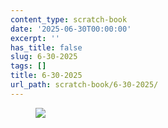 ```yaml
---
content_type: scratch-book
date: '2025-06-30T00:00:00'
excerpt: ''
has_title: false
slug: 6-30-2025
tags: []
title: 6-30-2025
url_path: scratch-book/6-30-2025/
---
```


<figure class="content-figure">
<img src="/var/folders/00/m0dh17fx20x643d8j3n34mwm0000gp/T/blob_assets_u6f9wix7/media_1751341233319.svg" width="auto" class="w-100 ba b--light-gray bw2 br2">
<figcaption class="f6 gray tl"></figcaption>
</figure>